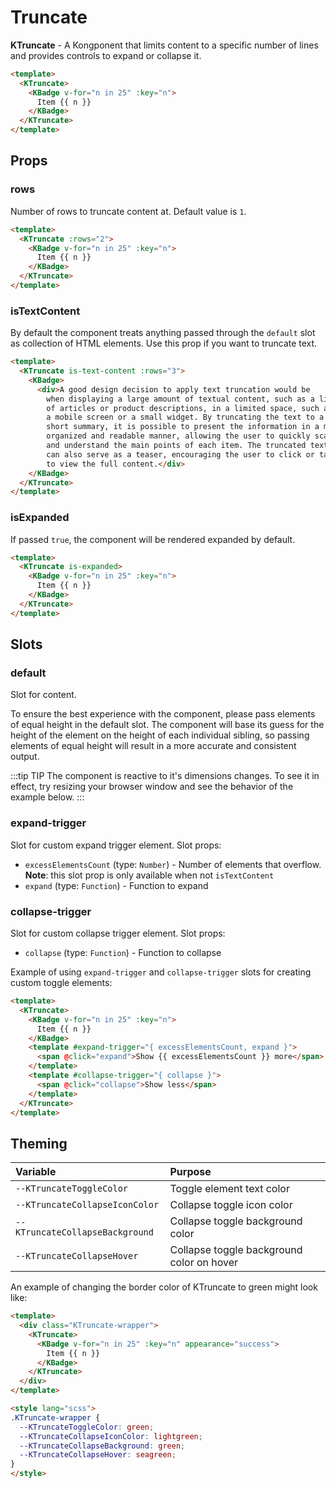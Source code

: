 # Truncate

**KTruncate** - A Kongponent that limits content to a specific number of lines and provides controls to expand or collapse it.

<KCard>
  <template v-slot:body>
    <KTruncate>
      <KBadge v-for="n in 25" :key="n">
        Item {{ n }}
      </KBadge>
    </KTruncate>
  </template>
</KCard>

```html
<template>
  <KTruncate>
    <KBadge v-for="n in 25" :key="n">
      Item {{ n }}
    </KBadge>
  </KTruncate>
</template>
```

## Props

### rows

Number of rows to truncate content at. Default value is `1`.

<KCard>
  <template v-slot:body>
    <KTruncate :rows="2">
      <KBadge v-for="n in 25" :key="n">
        Item {{ n }}
      </KBadge>
    </KTruncate>
  </template>
</KCard>

```html
<template>
  <KTruncate :rows="2">
    <KBadge v-for="n in 25" :key="n">
      Item {{ n }}
    </KBadge>
  </KTruncate>
</template>
```

### isTextContent

By default the component treats anything passed through the `default` slot as collection of HTML elements. Use this prop if you want to truncate text.

<KCard>
  <template v-slot:body>
    <KTruncate is-text-content :rows="3">
      <div>A good design decision to apply text truncation would be when displaying a large amount of textual content, such as a list of articles or product descriptions, in a limited space, such as a mobile screen or a small widget. By truncating the text to a short summary, it is possible to present the information in a more organized and readable manner, allowing the user to quickly scan and understand the main points of each item. The truncated text can also serve as a teaser, encouraging the user to click or tap to view the full content.</div>
    </KTruncate>
  </template>
</KCard>

```html
<template>
  <KTruncate is-text-content :rows="3">
    <KBadge>
      <div>A good design decision to apply text truncation would be 
        when displaying a large amount of textual content, such as a list 
        of articles or product descriptions, in a limited space, such as 
        a mobile screen or a small widget. By truncating the text to a 
        short summary, it is possible to present the information in a more 
        organized and readable manner, allowing the user to quickly scan 
        and understand the main points of each item. The truncated text 
        can also serve as a teaser, encouraging the user to click or tap 
        to view the full content.</div>
    </KBadge>
  </KTruncate>
</template>
```

### isExpanded

If passed `true`, the component will be rendered expanded by default.

<KCard>
  <template v-slot:body>
    <KTruncate is-expanded>
      <KBadge v-for="n in 25" :key="n">
        Item {{ n }}
      </KBadge>
    </KTruncate>
  </template>
</KCard>

```html
<template>
  <KTruncate is-expanded>
    <KBadge v-for="n in 25" :key="n">
      Item {{ n }}
    </KBadge>
  </KTruncate>
</template>
```

## Slots

### default

Slot for content.

To ensure the best experience with the component, please pass elements of equal height in the default slot. The component will base its guess for the height of the element on the height of each individual sibling, so passing elements of equal height will result in a more accurate and consistent output.

:::tip TIP
The component is reactive to it's dimensions changes. To see it in effect, try resizing your browser window and see the behavior of the example below.
:::

<KCard>
  <template v-slot:body>
    <KTruncate :rows="3">
      <KBadge v-for="n in 30" :key="n">
        Item {{ n }}
      </KBadge>
    </KTruncate>
  </template>
</KCard>

### expand-trigger

Slot for custom expand trigger element. Slot props:
- `excessElementsCount` (type: `Number`) - Number of elements that overflow. **Note**: this slot prop is only available when not `isTextContent`
- `expand` (type: `Function`) - Function to expand

### collapse-trigger

Slot for custom collapse trigger element. Slot props:

- `collapse` (type: `Function`) - Function to collapse

Example of using `expand-trigger` and `collapse-trigger` slots for creating custom toggle elements:

<KCard>
  <template v-slot:body>
    <KTruncate>
      <KBadge v-for="n in 25" :key="n">
        Item {{ n }}
      </KBadge>
      <template #expand-trigger="{ excessElementsCount, expand }">
        <span class="custom-trigger" @click="expand">Show {{ excessElementsCount }} more</span>
      </template>
      <template #collapse-trigger="{ collapse }">
        <span class="custom-trigger" @click="collapse">Show less</span>
      </template>
    </KTruncate>
  </template>
</KCard>

```html
<template>
  <KTruncate>
    <KBadge v-for="n in 25" :key="n">
      Item {{ n }}
    </KBadge>
    <template #expand-trigger="{ excessElementsCount, expand }">
      <span @click="expand">Show {{ excessElementsCount }} more</span>
    </template>
    <template #collapse-trigger="{ collapse }">
      <span @click="collapse">Show less</span>
    </template>
  </KTruncate>
</template>
```

## Theming

| Variable                        | Purpose                                   |
| :------------------------------ | :---------------------------------------- |
| `--KTruncateToggleColor`        | Toggle element text color                 |
| `--KTruncateCollapseIconColor`  | Collapse toggle icon color                |
| `--KTruncateCollapseBackground` | Collapse toggle background color          |
| `--KTruncateCollapseHover`      | Collapse toggle background color on hover |

An example of changing the border color of KTruncate to green might look
like:

<KCard>
  <template v-slot:body>
    <div class="KTruncate-wrapper">
      <KTruncate>
        <KBadge v-for="n in 25" :key="n" appearance="success">
          Item {{ n }}
        </KBadge>
      </KTruncate>
    </div>
  </template>
</KCard>

```html
<template>
  <div class="KTruncate-wrapper">
    <KTruncate>
      <KBadge v-for="n in 25" :key="n" appearance="success">
        Item {{ n }}
      </KBadge>
    </KTruncate>
  </div>
</template>

<style lang="scss">
.KTruncate-wrapper {
  --KTruncateToggleColor: green;
  --KTruncateCollapseIconColor: lightgreen;
  --KTruncateCollapseBackground: green;
  --KTruncateCollapseHover: seagreen;
}
</style>
```

<style lang="scss">
.KTruncate-wrapper {
  --KTruncateToggleColor: green;
  --KTruncateCollapseIconColor: lightgreen;
  --KTruncateCollapseBackground: green;
  --KTruncateCollapseHover: seagreen;
}

.custom-trigger {
  white-space: nowrap;
  cursor: pointer;
}
</style>